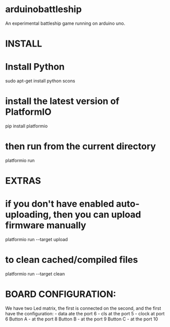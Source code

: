 # arduinobattleship
An experimental battleship game running on arduino uno.


# INSTALL

# Install Python
sudo apt-get install python scons

# install the latest version of PlatformIO
pip install platformio

# then run from the current directory
platformio run

# EXTRAS

# if you don't have enabled auto-uploading, then you can upload firmware manually
platformio run --target upload

# to clean cached/compiled files
platformio run --target clean


# BOARD CONFIGURATION:

  We have two Led matrix, the first is connected on the second, and the first have the configuration: 
    - data ate the port 6
    - cls at the port 5
    - clock at port 6
  Button A 
    - at the port 8
  Button B 
    - at the port 9
  Button C 
    - at the port 10